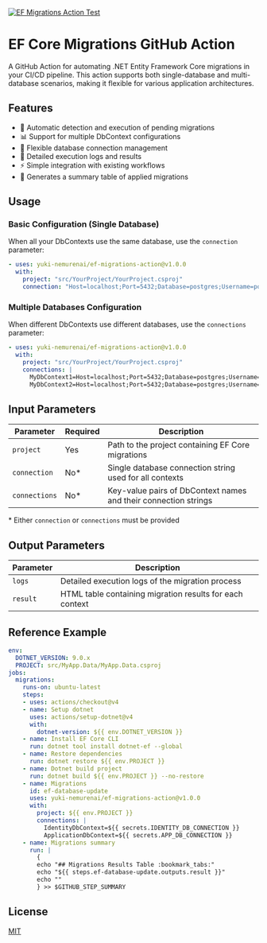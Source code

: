 [![EF Migrations Action Test](https://github.com/yuki-nemurenai/ef-migrations-action/actions/workflows/test.yaml/badge.svg?branch=main)](https://github.com/yuki-nemurenai/ef-migrations-action/actions/workflows/test.yaml)

# EF Core Migrations GitHub Action

A GitHub Action for automating .NET Entity Framework Core migrations in your CI/CD pipeline. This action supports both single-database and multi-database scenarios, making it flexible for various application architectures.

## Features

- 🔄 Automatic detection and execution of pending migrations
- 📊 Support for multiple DbContext configurations
- 🎯 Flexible database connection management
- 📄 Detailed execution logs and results
- ⚡ Simple integration with existing workflows
- 📝 Generates a summary table of applied migrations

## Usage

### Basic Configuration (Single Database)

When all your DbContexts use the same database, use the `connection` parameter:

```yaml
- uses: yuki-nemurenai/ef-migrations-action@v1.0.0
  with:
    project: "src/YourProject/YourProject.csproj"
    connection: "Host=localhost;Port=5432;Database=postgres;Username=postgres;Password=postgres"
```

### Multiple Databases Configuration

When different DbContexts use different databases, use the `connections` parameter:

```yaml
- uses: yuki-nemurenai/ef-migrations-action@v1.0.0
  with:
    project: "src/YourProject/YourProject.csproj"
    connections: |
      MyDbContext1=Host=localhost;Port=5432;Database=postgres;Username=postgres;Password=postgres
      MyDbContext2=Host=localhost;Port=5432;Database=postgres;Username=postgres;Password=postgres
```

## Input Parameters

| Parameter | Required | Description |
|-----------|----------|-------------|
| `project` | Yes | Path to the project containing EF Core migrations |
| `connection` | No* | Single database connection string used for all contexts |
| `connections` | No* | Key-value pairs of DbContext names and their connection strings |

\* Either `connection` or `connections` must be provided

## Output Parameters

| Parameter | Description |
|-----------|-------------|
| `logs` | Detailed execution logs of the migration process |
| `result` | HTML table containing migration results for each context |

## Reference Example

```yaml
env:
  DOTNET_VERSION: 9.0.x
  PROJECT: src/MyApp.Data/MyApp.Data.csproj
jobs:
  migrations:
    runs-on: ubuntu-latest
    steps:
    - uses: actions/checkout@v4
    - name: Setup dotnet
      uses: actions/setup-dotnet@v4
      with:
        dotnet-version: ${{ env.DOTNET_VERSION }}
    - name: Install EF Core CLI
      run: dotnet tool install dotnet-ef --global
    - name: Restore dependencies
      run: dotnet restore ${{ env.PROJECT }}
    - name: Dotnet build project
      run: dotnet build ${{ env.PROJECT }} --no-restore
    - name: Migrations
      id: ef-database-update
      uses: yuki-nemurenai/ef-migrations-action@v1.0.0
      with:
        project: ${{ env.PROJECT }}
        connections: |
          IdentityDbContext=${{ secrets.IDENTITY_DB_CONNECTION }}
          ApplicationDbContext=${{ secrets.APP_DB_CONNECTION }}
    - name: Migrations summary
      run: |
        { 
        echo "## Migrations Results Table :bookmark_tabs:"
        echo "${{ steps.ef-database-update.outputs.result }}"
        echo ""
        } >> $GITHUB_STEP_SUMMARY
```

## License

[MIT](LICENSE)
